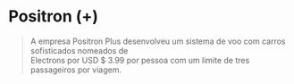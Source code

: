 # Positron (+)

>A empresa Positron Plus desenvolveu um sistema de voo com carros sofisticados nomeados de  
>Electrons por USD $ 3.99 por pessoa com um limite de tres passageiros por viagem.  
